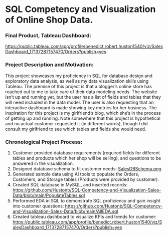 # SQL Competency and Visualization of Online Shop Data.
### Final Product, Tableau Dashboard: 
https://public.tableau.com/app/profile/benedict.robert.huston1540/viz/SalesDashboard_17137287157470/Orders?publish=yes 

### Project Description and Motivation:
This project showcases my proficiency in SQL for database design and exploratory data analysis, as well as my data visualization skills using Tableau. 
The premise of this project is that a blogger’s online store has reached out to me to take care of their data modeling needs. The website isn’t up and running yet, but the user has a list of fields and tables that they will need included in the data model. The user is also requesting that an interactive dashboard is made showing key metrics for her business. The inspiration for this project is my girlfriend’s blog, which she’s in the process of getting up and running. Note somewhere that this project is hypothetical and no actual customer requested it (in different words), though I did consult my girlfriend to see which tables and fields she would need.

### Chronological Project Process:
1. Customer provided database requirements (required fields for different tables and products which her shop will be selling), and questions to be answered in the visualization.
2. Designed database schema to fit customer needs: [SalesDBSchema.png](https://github.com/Hustonb/SQL-Competency-and-Visualization-Sales-Data/blob/main/SalesDBSchema.png ) 
3. Generated sample data using AI tools to populate the Orders, Customers, and Storage tables (Products were provided by customer).
4. Created SQL database in MySQL, and inserted records: https://github.com/Hustonb/SQL-Competency-and-Visualization-Sales-Data/blob/main/PopulateTables.sql 
5. Performed EDA in SQL to demonstrate SQL proficiency and gain insight into customer questions: https://github.com/Hustonb/SQL-Competency-and-Visualization-Sales-Data/blob/main/AllEDA.sql 
6. Created tableau dashboard to visualize KPIs and trends for customer: https://public.tableau.com/app/profile/benedict.robert.huston1540/viz/SalesDashboard_17137287157470/Orders?publish=yes 
